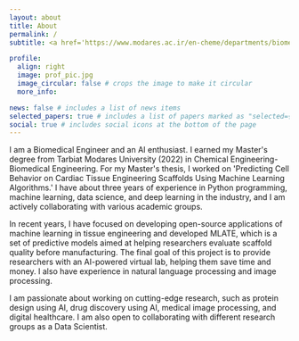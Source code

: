 ```yaml
---
layout: about
title: About
permalink: /
subtitle: <a href='https://www.modares.ac.ir/en-cheme/departments/biomedical-engineering'>Affiliations</a>. Department of Biomedical Engineering, Faculty of Chemical Engineering, Tarbiat Modares University, Tehran, Iran.

profile:
  align: right
  image: prof_pic.jpg
  image_circular: false # crops the image to make it circular
  more_info: 

news: false # includes a list of news items
selected_papers: true # includes a list of papers marked as "selected={true}"
social: true # includes social icons at the bottom of the page
---
```


I am a Biomedical Engineer and an AI enthusiast. I earned my Master's degree from Tarbiat Modares University (2022) in Chemical Engineering-Biomedical Engineering. For my Master's thesis, I worked on 'Predicting Cell Behavior on Cardiac Tissue Engineering Scaffolds Using Machine Learning Algorithms.' I have about three years of experience in Python programming, machine learning, data science, and deep learning in the industry, and I am actively collaborating with various academic groups. 

In recent years, I have focused on developing open-source applications of machine learning in tissue engineering and developed MLATE, which is a set of predictive models aimed at helping researchers evaluate scaffold quality before manufacturing. The final goal of this project is to provide researchers with an AI-powered virtual lab, helping them save time and money. I also have experience in natural language processing and image processing.

I am passionate about working on cutting-edge research, such as protein design using AI, drug discovery using AI, medical image processing, and digital healthcare. I am also open to collaborating with different research groups as a Data Scientist.

 
